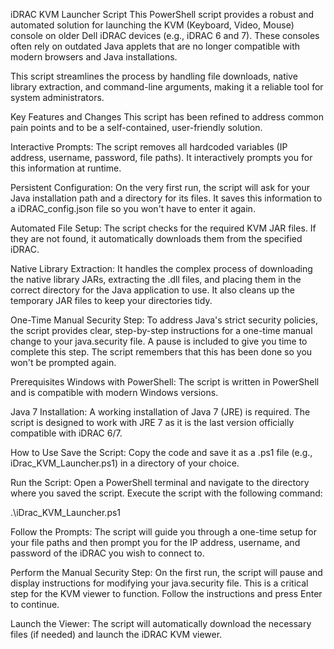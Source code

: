 iDRAC KVM Launcher Script
This PowerShell script provides a robust and automated solution for launching the KVM (Keyboard, Video, Mouse) console on older Dell iDRAC devices (e.g., iDRAC 6 and 7). These consoles often rely on outdated Java applets that are no longer compatible with modern browsers and Java installations.

This script streamlines the process by handling file downloads, native library extraction, and command-line arguments, making it a reliable tool for system administrators.

Key Features and Changes
This script has been refined to address common pain points and to be a self-contained, user-friendly solution.

Interactive Prompts: The script removes all hardcoded variables (IP address, username, password, file paths). It interactively prompts you for this information at runtime.

Persistent Configuration: On the very first run, the script will ask for your Java installation path and a directory for its files. It saves this information to a iDRAC_config.json file so you won't have to enter it again.

Automated File Setup: The script checks for the required KVM JAR files. If they are not found, it automatically downloads them from the specified iDRAC.

Native Library Extraction: It handles the complex process of downloading the native library JARs, extracting the .dll files, and placing them in the correct directory for the Java application to use. It also cleans up the temporary JAR files to keep your directories tidy.

One-Time Manual Security Step: To address Java's strict security policies, the script provides clear, step-by-step instructions for a one-time manual change to your java.security file. A pause is included to give you time to complete this step. The script remembers that this has been done so you won't be prompted again.

Prerequisites
Windows with PowerShell: The script is written in PowerShell and is compatible with modern Windows versions.

Java 7 Installation: A working installation of Java 7 (JRE) is required. The script is designed to work with JRE 7 as it is the last version officially compatible with iDRAC 6/7.

How to Use
Save the Script: Copy the code and save it as a .ps1 file (e.g., iDrac_KVM_Launcher.ps1) in a directory of your choice.

Run the Script: Open a PowerShell terminal and navigate to the directory where you saved the script. Execute the script with the following command:

.\iDrac_KVM_Launcher.ps1

Follow the Prompts: The script will guide you through a one-time setup for your file paths and then prompt you for the IP address, username, and password of the iDRAC you wish to connect to.

Perform the Manual Security Step: On the first run, the script will pause and display instructions for modifying your java.security file. This is a critical step for the KVM viewer to function. Follow the instructions and press Enter to continue.

Launch the Viewer: The script will automatically download the necessary files (if needed) and launch the iDRAC KVM viewer.
